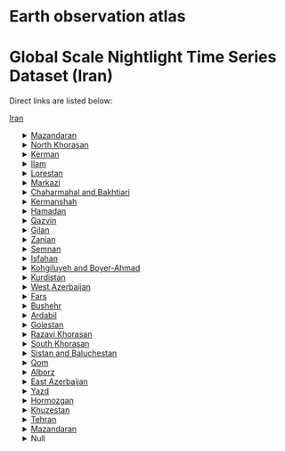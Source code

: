 # Earth observation atlas
 # Global Scale Nightlight Time Series Dataset (Iran)
Direct links are listed below:

<a href="https://eoatlas-nightlight.s3.amazonaws.com/eoatlas-monthly-nightlight-00086.csv">Iran</a>
<ul>
<details>
<summary><a href="https://eoatlas-nightlight.s3.amazonaws.com/eoatlas-monthly-nightlight-01481.csv">Mazandaran</a></summary>
<ul>
<ol>
<li><a href="https://eoatlas-nightlight.s3.amazonaws.com/eoatlas-monthly-nightlight-26877.csv">Amol</a></li><li><a href="https://eoatlas-nightlight.s3.amazonaws.com/eoatlas-monthly-nightlight-26913.csv">Babol</a></li><li><a href="https://eoatlas-nightlight.s3.amazonaws.com/eoatlas-monthly-nightlight-26914.csv">Babolsar</a></li><li><a href="https://eoatlas-nightlight.s3.amazonaws.com/eoatlas-monthly-nightlight-26944.csv">Behshahr</a></li><li><a href="https://eoatlas-nightlight.s3.amazonaws.com/eoatlas-monthly-nightlight-26965.csv">Tonekabon</a></li><li><a href="https://eoatlas-nightlight.s3.amazonaws.com/eoatlas-monthly-nightlight-26978.csv">Juybar</a></li><li><a href="https://eoatlas-nightlight.s3.amazonaws.com/eoatlas-monthly-nightlight-27029.csv">Ramsar</a></li><li><a href="https://eoatlas-nightlight.s3.amazonaws.com/eoatlas-monthly-nightlight-27058.csv">Sari</a></li><li><a href="https://eoatlas-nightlight.s3.amazonaws.com/eoatlas-monthly-nightlight-27082.csv">Savadkuh-e-Shomali</a></li><li><a href="https://eoatlas-nightlight.s3.amazonaws.com/eoatlas-monthly-nightlight-27083.csv">Savdkuh</a></li><li><a href="https://eoatlas-nightlight.s3.amazonaws.com/eoatlas-monthly-nightlight-27089.csv">Simorgh</a></li><li><a href="https://eoatlas-nightlight.s3.amazonaws.com/eoatlas-monthly-nightlight-27114.csv">Abbasabad</a></li><li><a href="https://eoatlas-nightlight.s3.amazonaws.com/eoatlas-monthly-nightlight-27128.csv">Fereydunkenar</a></li><li><a href="https://eoatlas-nightlight.s3.amazonaws.com/eoatlas-monthly-nightlight-27138.csv">Ghaemshahr</a></li><li><a href="https://eoatlas-nightlight.s3.amazonaws.com/eoatlas-monthly-nightlight-27162.csv">Kelardasht</a></li><li><a href="https://eoatlas-nightlight.s3.amazonaws.com/eoatlas-monthly-nightlight-27191.csv">Mahmudabad</a></li><li><a href="https://eoatlas-nightlight.s3.amazonaws.com/eoatlas-monthly-nightlight-27214.csv">Miandorud</a></li><li><a href="https://eoatlas-nightlight.s3.amazonaws.com/eoatlas-monthly-nightlight-27226.csv">Neka</a></li><li><a href="https://eoatlas-nightlight.s3.amazonaws.com/eoatlas-monthly-nightlight-27230.csv">Nur</a></li><li><a href="https://eoatlas-nightlight.s3.amazonaws.com/eoatlas-monthly-nightlight-27231.csv">Noshahr</a></li><li><a href="https://eoatlas-nightlight.s3.amazonaws.com/eoatlas-monthly-nightlight-27261.csv">Chalus</a></li><li><a href="https://eoatlas-nightlight.s3.amazonaws.com/eoatlas-monthly-nightlight-27274.csv">Galugah</a></li><li><a href="https://eoatlas-nightlight.s3.amazonaws.com/eoatlas-monthly-nightlight-27284.csv">Bandar-e-Gaz</a></li></ul>
</ol>
</details>
<details>
<summary><a href="https://eoatlas-nightlight.s3.amazonaws.com/eoatlas-monthly-nightlight-01482.csv">North Khorasan</a></summary>
<ul>
<ol>
<li><a href="https://eoatlas-nightlight.s3.amazonaws.com/eoatlas-monthly-nightlight-26855.csv">Shirwan</a></li><li><a href="https://eoatlas-nightlight.s3.amazonaws.com/eoatlas-monthly-nightlight-26856.csv">Esfarayen County</a></li><li><a href="https://eoatlas-nightlight.s3.amazonaws.com/eoatlas-monthly-nightlight-26922.csv">Bojnurd</a></li><li><a href="https://eoatlas-nightlight.s3.amazonaws.com/eoatlas-monthly-nightlight-26971.csv">Jajrom</a></li><li><a href="https://eoatlas-nightlight.s3.amazonaws.com/eoatlas-monthly-nightlight-27028.csv">Raz and Jargalan</a></li><li><a href="https://eoatlas-nightlight.s3.amazonaws.com/eoatlas-monthly-nightlight-27120.csv">Faruj</a></li><li><a href="https://eoatlas-nightlight.s3.amazonaws.com/eoatlas-monthly-nightlight-27187.csv">Maneh and Samalqan</a></li><li><a href="https://eoatlas-nightlight.s3.amazonaws.com/eoatlas-monthly-nightlight-27271.csv">Garmeh</a></li></ul>
</ol>
</details>
<details>
<summary><a href="https://eoatlas-nightlight.s3.amazonaws.com/eoatlas-monthly-nightlight-01483.csv">Kerman</a></summary>
<ul>
<ol>
<li><a href="https://eoatlas-nightlight.s3.amazonaws.com/eoatlas-monthly-nightlight-26886.csv">Arzuiyeh</a></li><li><a href="https://eoatlas-nightlight.s3.amazonaws.com/eoatlas-monthly-nightlight-26904.csv">Anar</a></li><li><a href="https://eoatlas-nightlight.s3.amazonaws.com/eoatlas-monthly-nightlight-26918.csv">Baft</a></li><li><a href="https://eoatlas-nightlight.s3.amazonaws.com/eoatlas-monthly-nightlight-26926.csv">Bardsir</a></li><li><a href="https://eoatlas-nightlight.s3.amazonaws.com/eoatlas-monthly-nightlight-26933.csv">Bam</a></li><li><a href="https://eoatlas-nightlight.s3.amazonaws.com/eoatlas-monthly-nightlight-26980.csv">Jiroft</a></li><li><a href="https://eoatlas-nightlight.s3.amazonaws.com/eoatlas-monthly-nightlight-27027.csv">Rabor</a></li><li><a href="https://eoatlas-nightlight.s3.amazonaws.com/eoatlas-monthly-nightlight-27033.csv">Ravar</a></li><li><a href="https://eoatlas-nightlight.s3.amazonaws.com/eoatlas-monthly-nightlight-27040.csv">Rafsanjan</a></li><li><a href="https://eoatlas-nightlight.s3.amazonaws.com/eoatlas-monthly-nightlight-27044.csv">Rudbar-e-Jonub</a></li><li><a href="https://eoatlas-nightlight.s3.amazonaws.com/eoatlas-monthly-nightlight-27047.csv">Rigan</a></li><li><a href="https://eoatlas-nightlight.s3.amazonaws.com/eoatlas-monthly-nightlight-27052.csv">Zarand</a></li><li><a href="https://eoatlas-nightlight.s3.amazonaws.com/eoatlas-monthly-nightlight-27086.csv">Sirjan</a></li><li><a href="https://eoatlas-nightlight.s3.amazonaws.com/eoatlas-monthly-nightlight-27099.csv">Shahr-e-Babak</a></li><li><a href="https://eoatlas-nightlight.s3.amazonaws.com/eoatlas-monthly-nightlight-27118.csv">Anbarabad</a></li><li><a href="https://eoatlas-nightlight.s3.amazonaws.com/eoatlas-monthly-nightlight-27121.csv">Faryab</a></li><li><a href="https://eoatlas-nightlight.s3.amazonaws.com/eoatlas-monthly-nightlight-27133.csv">Fahraj</a></li><li><a href="https://eoatlas-nightlight.s3.amazonaws.com/eoatlas-monthly-nightlight-27147.csv">Ghalehganj</a></li><li><a href="https://eoatlas-nightlight.s3.amazonaws.com/eoatlas-monthly-nightlight-27159.csv">Kerman</a></li><li><a href="https://eoatlas-nightlight.s3.amazonaws.com/eoatlas-monthly-nightlight-27169.csv">Kahnuj</a></li><li><a href="https://eoatlas-nightlight.s3.amazonaws.com/eoatlas-monthly-nightlight-27173.csv">Kuhbanan</a></li><li><a href="https://eoatlas-nightlight.s3.amazonaws.com/eoatlas-monthly-nightlight-27205.csv">Manujan</a></li><li><a href="https://eoatlas-nightlight.s3.amazonaws.com/eoatlas-monthly-nightlight-27222.csv">Narmashir</a></li></ul>
</ol>
</details>
<details>
<summary><a href="https://eoatlas-nightlight.s3.amazonaws.com/eoatlas-monthly-nightlight-01484.csv">Ilam</a></summary>
<ul>
<ol>
<li><a href="https://eoatlas-nightlight.s3.amazonaws.com/eoatlas-monthly-nightlight-26857.csv">Eyvan County</a></li><li><a href="https://eoatlas-nightlight.s3.amazonaws.com/eoatlas-monthly-nightlight-26858.csv">Abdanan County</a></li><li><a href="https://eoatlas-nightlight.s3.amazonaws.com/eoatlas-monthly-nightlight-26859.csv">Dehloran County</a></li><li><a href="https://eoatlas-nightlight.s3.amazonaws.com/eoatlas-monthly-nightlight-26860.csv">Darreh Shahr County</a></li><li><a href="https://eoatlas-nightlight.s3.amazonaws.com/eoatlas-monthly-nightlight-26861.csv">Mehran County</a></li><li><a href="https://eoatlas-nightlight.s3.amazonaws.com/eoatlas-monthly-nightlight-26912.csv">Ilam</a></li><li><a href="https://eoatlas-nightlight.s3.amazonaws.com/eoatlas-monthly-nightlight-26923.csv">Badreh</a></li><li><a href="https://eoatlas-nightlight.s3.amazonaws.com/eoatlas-monthly-nightlight-27087.csv">Sirvan</a></li><li><a href="https://eoatlas-nightlight.s3.amazonaws.com/eoatlas-monthly-nightlight-27203.csv">Malekshahi</a></li></ul>
</ol>
</details>
<details>
<summary><a href="https://eoatlas-nightlight.s3.amazonaws.com/eoatlas-monthly-nightlight-01485.csv">Lorestan</a></summary>
<ul>
<ol>
<li><a href="https://eoatlas-nightlight.s3.amazonaws.com/eoatlas-monthly-nightlight-26889.csv">Azna</a></li><li><a href="https://eoatlas-nightlight.s3.amazonaws.com/eoatlas-monthly-nightlight-26901.csv">Aligudarz</a></li><li><a href="https://eoatlas-nightlight.s3.amazonaws.com/eoatlas-monthly-nightlight-26927.csv">Borujerd</a></li><li><a href="https://eoatlas-nightlight.s3.amazonaws.com/eoatlas-monthly-nightlight-26988.csv">Khoramabad</a></li><li><a href="https://eoatlas-nightlight.s3.amazonaws.com/eoatlas-monthly-nightlight-27015.csv">Delfan</a></li><li><a href="https://eoatlas-nightlight.s3.amazonaws.com/eoatlas-monthly-nightlight-27022.csv">Doreh</a></li><li><a href="https://eoatlas-nightlight.s3.amazonaws.com/eoatlas-monthly-nightlight-27023.csv">Dorud</a></li><li><a href="https://eoatlas-nightlight.s3.amazonaws.com/eoatlas-monthly-nightlight-27046.csv">Rumeshkhan</a></li><li><a href="https://eoatlas-nightlight.s3.amazonaws.com/eoatlas-monthly-nightlight-27075.csv">Selseleh</a></li><li><a href="https://eoatlas-nightlight.s3.amazonaws.com/eoatlas-monthly-nightlight-27174.csv">Kuhdasht</a></li><li><a href="https://eoatlas-nightlight.s3.amazonaws.com/eoatlas-monthly-nightlight-27255.csv">Pol-e-Dokhtar</a></li></ul>
</ol>
</details>
<details>
<summary><a href="https://eoatlas-nightlight.s3.amazonaws.com/eoatlas-monthly-nightlight-01486.csv">Markazi</a></summary>
<ul>
<ol>
<li><a href="https://eoatlas-nightlight.s3.amazonaws.com/eoatlas-monthly-nightlight-26874.csv">Ashtian</a></li><li><a href="https://eoatlas-nightlight.s3.amazonaws.com/eoatlas-monthly-nightlight-26881.csv">Arak</a></li><li><a href="https://eoatlas-nightlight.s3.amazonaws.com/eoatlas-monthly-nightlight-26963.csv">Tafresh</a></li><li><a href="https://eoatlas-nightlight.s3.amazonaws.com/eoatlas-monthly-nightlight-26994.csv">Khomein</a></li><li><a href="https://eoatlas-nightlight.s3.amazonaws.com/eoatlas-monthly-nightlight-26998.csv">Khondab</a></li><li><a href="https://eoatlas-nightlight.s3.amazonaws.com/eoatlas-monthly-nightlight-27016.csv">Delijan</a></li><li><a href="https://eoatlas-nightlight.s3.amazonaws.com/eoatlas-monthly-nightlight-27053.csv">Zarandieh</a></li><li><a href="https://eoatlas-nightlight.s3.amazonaws.com/eoatlas-monthly-nightlight-27061.csv">Saveh</a></li><li><a href="https://eoatlas-nightlight.s3.amazonaws.com/eoatlas-monthly-nightlight-27092.csv">Shazand</a></li><li><a href="https://eoatlas-nightlight.s3.amazonaws.com/eoatlas-monthly-nightlight-27124.csv">Farahan</a></li><li><a href="https://eoatlas-nightlight.s3.amazonaws.com/eoatlas-monthly-nightlight-27165.csv">Komijan</a></li><li><a href="https://eoatlas-nightlight.s3.amazonaws.com/eoatlas-monthly-nightlight-27190.csv">Mahallat</a></li></ul>
</ol>
</details>
<details>
<summary><a href="https://eoatlas-nightlight.s3.amazonaws.com/eoatlas-monthly-nightlight-01487.csv">Chaharmahal and Bakhtiari</a></summary>
<ul>
<ol>
<li><a href="https://eoatlas-nightlight.s3.amazonaws.com/eoatlas-monthly-nightlight-26885.csv">Ardal</a></li><li><a href="https://eoatlas-nightlight.s3.amazonaws.com/eoatlas-monthly-nightlight-26928.csv">Borujen</a></li><li><a href="https://eoatlas-nightlight.s3.amazonaws.com/eoatlas-monthly-nightlight-26934.csv">Ben</a></li><li><a href="https://eoatlas-nightlight.s3.amazonaws.com/eoatlas-monthly-nightlight-27059.csv">Saman</a></li><li><a href="https://eoatlas-nightlight.s3.amazonaws.com/eoatlas-monthly-nightlight-27101.csv">Sharekurd</a></li><li><a href="https://eoatlas-nightlight.s3.amazonaws.com/eoatlas-monthly-nightlight-27119.csv">Farsan</a></li><li><a href="https://eoatlas-nightlight.s3.amazonaws.com/eoatlas-monthly-nightlight-27175.csv">Kuhrang</a></li><li><a href="https://eoatlas-nightlight.s3.amazonaws.com/eoatlas-monthly-nightlight-27176.csv">Kiar</a></li><li><a href="https://eoatlas-nightlight.s3.amazonaws.com/eoatlas-monthly-nightlight-27181.csv">Lordegan</a></li></ul>
</ol>
</details>
<details>
<summary><a href="https://eoatlas-nightlight.s3.amazonaws.com/eoatlas-monthly-nightlight-01488.csv">Kermanshah</a></summary>
<ul>
<ol>
<li><a href="https://eoatlas-nightlight.s3.amazonaws.com/eoatlas-monthly-nightlight-26893.csv">Eslamabad-e Gharb</a></li><li><a href="https://eoatlas-nightlight.s3.amazonaws.com/eoatlas-monthly-nightlight-26970.csv">Salas-e Babajani</a></li><li><a href="https://eoatlas-nightlight.s3.amazonaws.com/eoatlas-monthly-nightlight-26977.csv">Javanrud</a></li><li><a href="https://eoatlas-nightlight.s3.amazonaws.com/eoatlas-monthly-nightlight-27006.csv">Dalahu</a></li><li><a href="https://eoatlas-nightlight.s3.amazonaws.com/eoatlas-monthly-nightlight-27041.csv">Ravansar</a></li><li><a href="https://eoatlas-nightlight.s3.amazonaws.com/eoatlas-monthly-nightlight-27074.csv">Sarpol-e-Zahab</a></li><li><a href="https://eoatlas-nightlight.s3.amazonaws.com/eoatlas-monthly-nightlight-27080.csv">Sonqor</a></li><li><a href="https://eoatlas-nightlight.s3.amazonaws.com/eoatlas-monthly-nightlight-27108.csv">Sahneh</a></li><li><a href="https://eoatlas-nightlight.s3.amazonaws.com/eoatlas-monthly-nightlight-27145.csv">Qasr-e-Shirin</a></li><li><a href="https://eoatlas-nightlight.s3.amazonaws.com/eoatlas-monthly-nightlight-27160.csv">Kermanshah</a></li><li><a href="https://eoatlas-nightlight.s3.amazonaws.com/eoatlas-monthly-nightlight-27168.csv">kangavar</a></li><li><a href="https://eoatlas-nightlight.s3.amazonaws.com/eoatlas-monthly-nightlight-27238.csv">Harsin</a></li><li><a href="https://eoatlas-nightlight.s3.amazonaws.com/eoatlas-monthly-nightlight-27253.csv">Paveh</a></li><li><a href="https://eoatlas-nightlight.s3.amazonaws.com/eoatlas-monthly-nightlight-27265.csv">Chardavol</a></li><li><a href="https://eoatlas-nightlight.s3.amazonaws.com/eoatlas-monthly-nightlight-27280.csv">Gilan-e-Gharb</a></li></ul>
</ol>
</details>
<details>
<summary><a href="https://eoatlas-nightlight.s3.amazonaws.com/eoatlas-monthly-nightlight-01489.csv">Hamadan</a></summary>
<ul>
<ol>
<li><a href="https://eoatlas-nightlight.s3.amazonaws.com/eoatlas-monthly-nightlight-26891.csv">Asadabad</a></li><li><a href="https://eoatlas-nightlight.s3.amazonaws.com/eoatlas-monthly-nightlight-26941.csv">Bahar</a></li><li><a href="https://eoatlas-nightlight.s3.amazonaws.com/eoatlas-monthly-nightlight-26968.csv">Tuyserkan</a></li><li><a href="https://eoatlas-nightlight.s3.amazonaws.com/eoatlas-monthly-nightlight-27035.csv">Razan</a></li><li><a href="https://eoatlas-nightlight.s3.amazonaws.com/eoatlas-monthly-nightlight-27122.csv">Famenin</a></li><li><a href="https://eoatlas-nightlight.s3.amazonaws.com/eoatlas-monthly-nightlight-27156.csv">Kabutarahang</a></li><li><a href="https://eoatlas-nightlight.s3.amazonaws.com/eoatlas-monthly-nightlight-27201.csv">Malayer</a></li><li><a href="https://eoatlas-nightlight.s3.amazonaws.com/eoatlas-monthly-nightlight-27228.csv">Nahavand</a></li><li><a href="https://eoatlas-nightlight.s3.amazonaws.com/eoatlas-monthly-nightlight-27242.csv">Hamedan</a></li></ul>
</ol>
</details>
<details>
<summary><a href="https://eoatlas-nightlight.s3.amazonaws.com/eoatlas-monthly-nightlight-01490.csv">Qazvin</a></summary>
<ul>
<ol>
<li><a href="https://eoatlas-nightlight.s3.amazonaws.com/eoatlas-monthly-nightlight-26867.csv">Abyek</a></li><li><a href="https://eoatlas-nightlight.s3.amazonaws.com/eoatlas-monthly-nightlight-26878.csv">Avaj</a></li><li><a href="https://eoatlas-nightlight.s3.amazonaws.com/eoatlas-monthly-nightlight-26900.csv">Alborz</a></li><li><a href="https://eoatlas-nightlight.s3.amazonaws.com/eoatlas-monthly-nightlight-26946.csv">Buin Zahra</a></li><li><a href="https://eoatlas-nightlight.s3.amazonaws.com/eoatlas-monthly-nightlight-26956.csv">Takestan</a></li><li><a href="https://eoatlas-nightlight.s3.amazonaws.com/eoatlas-monthly-nightlight-27143.csv">Qazvin</a></li></ul>
</ol>
</details>
<details>
<summary><a href="https://eoatlas-nightlight.s3.amazonaws.com/eoatlas-monthly-nightlight-01491.csv">Gilan</a></summary>
<ul>
<ol>
<li><a href="https://eoatlas-nightlight.s3.amazonaws.com/eoatlas-monthly-nightlight-26872.csv">Astara</a></li><li><a href="https://eoatlas-nightlight.s3.amazonaws.com/eoatlas-monthly-nightlight-26873.csv">Astan-e-Ashrafieh</a></li><li><a href="https://eoatlas-nightlight.s3.amazonaws.com/eoatlas-monthly-nightlight-26902.csv">Amlash</a></li><li><a href="https://eoatlas-nightlight.s3.amazonaws.com/eoatlas-monthly-nightlight-26937.csv">Bandar-e-Anzali</a></li><li><a href="https://eoatlas-nightlight.s3.amazonaws.com/eoatlas-monthly-nightlight-27037.csv">Rasht</a></li><li><a href="https://eoatlas-nightlight.s3.amazonaws.com/eoatlas-monthly-nightlight-27039.csv">Rezvanshahr</a></li><li><a href="https://eoatlas-nightlight.s3.amazonaws.com/eoatlas-monthly-nightlight-27043.csv">Rudbar</a></li><li><a href="https://eoatlas-nightlight.s3.amazonaws.com/eoatlas-monthly-nightlight-27045.csv">Rudsar</a></li><li><a href="https://eoatlas-nightlight.s3.amazonaws.com/eoatlas-monthly-nightlight-27084.csv">Siahkal</a></li><li><a href="https://eoatlas-nightlight.s3.amazonaws.com/eoatlas-monthly-nightlight-27097.csv">Shaft</a></li><li><a href="https://eoatlas-nightlight.s3.amazonaws.com/eoatlas-monthly-nightlight-27109.csv">Sowme'eh Sara</a></li><li><a href="https://eoatlas-nightlight.s3.amazonaws.com/eoatlas-monthly-nightlight-27113.csv">Talesh</a></li><li><a href="https://eoatlas-nightlight.s3.amazonaws.com/eoatlas-monthly-nightlight-27134.csv">Fuman</a></li><li><a href="https://eoatlas-nightlight.s3.amazonaws.com/eoatlas-monthly-nightlight-27180.csv">Lahijan</a></li><li><a href="https://eoatlas-nightlight.s3.amazonaws.com/eoatlas-monthly-nightlight-27184.csv">Langerud</a></li><li><a href="https://eoatlas-nightlight.s3.amazonaws.com/eoatlas-monthly-nightlight-27185.csv">Masal</a></li></ul>
</ol>
</details>
<details>
<summary><a href="https://eoatlas-nightlight.s3.amazonaws.com/eoatlas-monthly-nightlight-01492.csv">Zanjan</a></summary>
<ul>
<ol>
<li><a href="https://eoatlas-nightlight.s3.amazonaws.com/eoatlas-monthly-nightlight-26880.csv">Abhar</a></li><li><a href="https://eoatlas-nightlight.s3.amazonaws.com/eoatlas-monthly-nightlight-26909.csv">Ijrud</a></li><li><a href="https://eoatlas-nightlight.s3.amazonaws.com/eoatlas-monthly-nightlight-26986.csv">Khodabandeh</a></li><li><a href="https://eoatlas-nightlight.s3.amazonaws.com/eoatlas-monthly-nightlight-26990.csv">Khoramdareh</a></li><li><a href="https://eoatlas-nightlight.s3.amazonaws.com/eoatlas-monthly-nightlight-27055.csv">Zanjan</a></li><li><a href="https://eoatlas-nightlight.s3.amazonaws.com/eoatlas-monthly-nightlight-27076.csv">Soltanieh</a></li><li><a href="https://eoatlas-nightlight.s3.amazonaws.com/eoatlas-monthly-nightlight-27110.csv">Tarom</a></li><li><a href="https://eoatlas-nightlight.s3.amazonaws.com/eoatlas-monthly-nightlight-27188.csv">Mahneshan</a></li></ul>
</ol>
</details>
<details>
<summary><a href="https://eoatlas-nightlight.s3.amazonaws.com/eoatlas-monthly-nightlight-01493.csv">Semnan</a></summary>
<ul>
<ol>
<li><a href="https://eoatlas-nightlight.s3.amazonaws.com/eoatlas-monthly-nightlight-26869.csv">Aradan</a></li><li><a href="https://eoatlas-nightlight.s3.amazonaws.com/eoatlas-monthly-nightlight-27007.csv">Damghan</a></li><li><a href="https://eoatlas-nightlight.s3.amazonaws.com/eoatlas-monthly-nightlight-27069.csv">Sorkheh</a></li><li><a href="https://eoatlas-nightlight.s3.amazonaws.com/eoatlas-monthly-nightlight-27078.csv">Semnan</a></li><li><a href="https://eoatlas-nightlight.s3.amazonaws.com/eoatlas-monthly-nightlight-27093.csv">Shahrud</a></li><li><a href="https://eoatlas-nightlight.s3.amazonaws.com/eoatlas-monthly-nightlight-27103.csv">Shahmirzad</a></li><li><a href="https://eoatlas-nightlight.s3.amazonaws.com/eoatlas-monthly-nightlight-27208.csv">Mehdishahr</a></li><li><a href="https://eoatlas-nightlight.s3.amazonaws.com/eoatlas-monthly-nightlight-27212.csv">Miami</a></li><li><a href="https://eoatlas-nightlight.s3.amazonaws.com/eoatlas-monthly-nightlight-27270.csv">Garmsar</a></li></ul>
</ol>
</details>
<details>
<summary><a href="https://eoatlas-nightlight.s3.amazonaws.com/eoatlas-monthly-nightlight-01494.csv">Isfahan</a></summary>
<ul>
<ol>
<li><a href="https://eoatlas-nightlight.s3.amazonaws.com/eoatlas-monthly-nightlight-26870.csv">Aran and Bidgol</a></li><li><a href="https://eoatlas-nightlight.s3.amazonaws.com/eoatlas-monthly-nightlight-26883.csv">Ardestan</a></li><li><a href="https://eoatlas-nightlight.s3.amazonaws.com/eoatlas-monthly-nightlight-26898.csv">Isfahan County</a></li><li><a href="https://eoatlas-nightlight.s3.amazonaws.com/eoatlas-monthly-nightlight-26924.csv">Barkhar</a></li><li><a href="https://eoatlas-nightlight.s3.amazonaws.com/eoatlas-monthly-nightlight-26947.csv">Buin and Miandasht</a></li><li><a href="https://eoatlas-nightlight.s3.amazonaws.com/eoatlas-monthly-nightlight-26969.csv">Tiran and Karvan</a></li><li><a href="https://eoatlas-nightlight.s3.amazonaws.com/eoatlas-monthly-nightlight-26995.csv">Khomeini Shahr</a></li><li><a href="https://eoatlas-nightlight.s3.amazonaws.com/eoatlas-monthly-nightlight-27000.csv">Khansar</a></li><li><a href="https://eoatlas-nightlight.s3.amazonaws.com/eoatlas-monthly-nightlight-27001.csv">Khur and Biabanak</a></li><li><a href="https://eoatlas-nightlight.s3.amazonaws.com/eoatlas-monthly-nightlight-27020.csv">Dehaqan</a></li><li><a href="https://eoatlas-nightlight.s3.amazonaws.com/eoatlas-monthly-nightlight-27079.csv">Semirom</a></li><li><a href="https://eoatlas-nightlight.s3.amazonaws.com/eoatlas-monthly-nightlight-27094.csv">Shahin Shahr and Meymeh</a></li><li><a href="https://eoatlas-nightlight.s3.amazonaws.com/eoatlas-monthly-nightlight-27100.csv">Sahreza</a></li><li><a href="https://eoatlas-nightlight.s3.amazonaws.com/eoatlas-monthly-nightlight-27126.csv">Fereydan</a></li><li><a href="https://eoatlas-nightlight.s3.amazonaws.com/eoatlas-monthly-nightlight-27127.csv">Fereydunshahr</a></li><li><a href="https://eoatlas-nightlight.s3.amazonaws.com/eoatlas-monthly-nightlight-27131.csv">Falaverjan</a></li><li><a href="https://eoatlas-nightlight.s3.amazonaws.com/eoatlas-monthly-nightlight-27153.csv">Kashan</a></li><li><a href="https://eoatlas-nightlight.s3.amazonaws.com/eoatlas-monthly-nightlight-27182.csv">Lenjan</a></li><li><a href="https://eoatlas-nightlight.s3.amazonaws.com/eoatlas-monthly-nightlight-27189.csv">Mobarakeh</a></li><li><a href="https://eoatlas-nightlight.s3.amazonaws.com/eoatlas-monthly-nightlight-27220.csv">Nain</a></li><li><a href="https://eoatlas-nightlight.s3.amazonaws.com/eoatlas-monthly-nightlight-27221.csv">Najafabad</a></li><li><a href="https://eoatlas-nightlight.s3.amazonaws.com/eoatlas-monthly-nightlight-27223.csv">Natanz</a></li><li><a href="https://eoatlas-nightlight.s3.amazonaws.com/eoatlas-monthly-nightlight-27259.csv">Chadegan</a></li><li><a href="https://eoatlas-nightlight.s3.amazonaws.com/eoatlas-monthly-nightlight-27275.csv">Golpayegan</a></li><li><a href="https://eoatlas-nightlight.s3.amazonaws.com/eoatlas-monthly-nightlight-27285.csv">Isfahan</a></li></ul>
</ol>
</details>
<details>
<summary><a href="https://eoatlas-nightlight.s3.amazonaws.com/eoatlas-monthly-nightlight-01495.csv">Kohgiluyeh and Boyer-Ahmad</a></summary>
<ul>
<ol>
<li><a href="https://eoatlas-nightlight.s3.amazonaws.com/eoatlas-monthly-nightlight-26916.csv">Basht</a></li><li><a href="https://eoatlas-nightlight.s3.amazonaws.com/eoatlas-monthly-nightlight-26945.csv">Bahmai</a></li><li><a href="https://eoatlas-nightlight.s3.amazonaws.com/eoatlas-monthly-nightlight-26951.csv">Buyerahmad</a></li><li><a href="https://eoatlas-nightlight.s3.amazonaws.com/eoatlas-monthly-nightlight-27019.csv">Dena</a></li><li><a href="https://eoatlas-nightlight.s3.amazonaws.com/eoatlas-monthly-nightlight-27170.csv">Kohkiluyeh</a></li><li><a href="https://eoatlas-nightlight.s3.amazonaws.com/eoatlas-monthly-nightlight-27183.csv">Landeh</a></li><li><a href="https://eoatlas-nightlight.s3.amazonaws.com/eoatlas-monthly-nightlight-27264.csv">Charam</a></li><li><a href="https://eoatlas-nightlight.s3.amazonaws.com/eoatlas-monthly-nightlight-27281.csv">Gachsaran</a></li></ul>
</ol>
</details>
<details>
<summary><a href="https://eoatlas-nightlight.s3.amazonaws.com/eoatlas-monthly-nightlight-01496.csv">Kurdistan</a></summary>
<ul>
<ol>
<li><a href="https://eoatlas-nightlight.s3.amazonaws.com/eoatlas-monthly-nightlight-26863.csv">Saqqez</a></li><li><a href="https://eoatlas-nightlight.s3.amazonaws.com/eoatlas-monthly-nightlight-26864.csv">Baneh</a></li><li><a href="https://eoatlas-nightlight.s3.amazonaws.com/eoatlas-monthly-nightlight-26952.csv">Bijar</a></li><li><a href="https://eoatlas-nightlight.s3.amazonaws.com/eoatlas-monthly-nightlight-27021.csv">Dehgolan</a></li><li><a href="https://eoatlas-nightlight.s3.amazonaws.com/eoatlas-monthly-nightlight-27025.csv">Divandareh</a></li><li><a href="https://eoatlas-nightlight.s3.amazonaws.com/eoatlas-monthly-nightlight-27072.csv">Sarvabad</a></li><li><a href="https://eoatlas-nightlight.s3.amazonaws.com/eoatlas-monthly-nightlight-27081.csv">Sanandaj</a></li><li><a href="https://eoatlas-nightlight.s3.amazonaws.com/eoatlas-monthly-nightlight-27141.csv">Ghorveh</a></li><li><a href="https://eoatlas-nightlight.s3.amazonaws.com/eoatlas-monthly-nightlight-27155.csv">Kamyaran</a></li><li><a href="https://eoatlas-nightlight.s3.amazonaws.com/eoatlas-monthly-nightlight-27196.csv">Marivan</a></li></ul>
</ol>
</details>
<details>
<summary><a href="https://eoatlas-nightlight.s3.amazonaws.com/eoatlas-monthly-nightlight-01497.csv">West Azerbaijan</a></summary>
<ul>
<ol>
</ul>
</ol>
</details>
<details>
<summary><a href="https://eoatlas-nightlight.s3.amazonaws.com/eoatlas-monthly-nightlight-01498.csv">Fars</a></summary>
<ul>
<ol>
<li><a href="https://eoatlas-nightlight.s3.amazonaws.com/eoatlas-monthly-nightlight-26866.csv">Abadeh</a></li><li><a href="https://eoatlas-nightlight.s3.amazonaws.com/eoatlas-monthly-nightlight-26887.csv">Arsanjan</a></li><li><a href="https://eoatlas-nightlight.s3.amazonaws.com/eoatlas-monthly-nightlight-26890.csv">Estahban</a></li><li><a href="https://eoatlas-nightlight.s3.amazonaws.com/eoatlas-monthly-nightlight-26899.csv">Eqlid</a></li><li><a href="https://eoatlas-nightlight.s3.amazonaws.com/eoatlas-monthly-nightlight-26948.csv">Bavanat</a></li><li><a href="https://eoatlas-nightlight.s3.amazonaws.com/eoatlas-monthly-nightlight-26976.csv">Jahrom</a></li><li><a href="https://eoatlas-nightlight.s3.amazonaws.com/eoatlas-monthly-nightlight-26987.csv">Kharameh</a></li><li><a href="https://eoatlas-nightlight.s3.amazonaws.com/eoatlas-monthly-nightlight-26989.csv">Khorambid</a></li><li><a href="https://eoatlas-nightlight.s3.amazonaws.com/eoatlas-monthly-nightlight-26997.csv">Khonj</a></li><li><a href="https://eoatlas-nightlight.s3.amazonaws.com/eoatlas-monthly-nightlight-27005.csv">Darab</a></li><li><a href="https://eoatlas-nightlight.s3.amazonaws.com/eoatlas-monthly-nightlight-27036.csv">Rostam</a></li><li><a href="https://eoatlas-nightlight.s3.amazonaws.com/eoatlas-monthly-nightlight-27054.csv">Zarindasht</a></li><li><a href="https://eoatlas-nightlight.s3.amazonaws.com/eoatlas-monthly-nightlight-27073.csv">Sarvestan</a></li><li><a href="https://eoatlas-nightlight.s3.amazonaws.com/eoatlas-monthly-nightlight-27090.csv">Sepidan</a></li><li><a href="https://eoatlas-nightlight.s3.amazonaws.com/eoatlas-monthly-nightlight-27107.csv">Shiraz</a></li><li><a href="https://eoatlas-nightlight.s3.amazonaws.com/eoatlas-monthly-nightlight-27123.csv">Farashband</a></li><li><a href="https://eoatlas-nightlight.s3.amazonaws.com/eoatlas-monthly-nightlight-27130.csv">Fasa</a></li><li><a href="https://eoatlas-nightlight.s3.amazonaws.com/eoatlas-monthly-nightlight-27135.csv">Firuzabad</a></li><li><a href="https://eoatlas-nightlight.s3.amazonaws.com/eoatlas-monthly-nightlight-27150.csv">Qir and Karzin</a></li><li><a href="https://eoatlas-nightlight.s3.amazonaws.com/eoatlas-monthly-nightlight-27152.csv">Kazerun</a></li><li><a href="https://eoatlas-nightlight.s3.amazonaws.com/eoatlas-monthly-nightlight-27171.csv">Kavar</a></li><li><a href="https://eoatlas-nightlight.s3.amazonaws.com/eoatlas-monthly-nightlight-27177.csv">Larestan</a></li><li><a href="https://eoatlas-nightlight.s3.amazonaws.com/eoatlas-monthly-nightlight-27179.csv">Lamerd</a></li><li><a href="https://eoatlas-nightlight.s3.amazonaws.com/eoatlas-monthly-nightlight-27195.csv">Marvdasht</a></li><li><a href="https://eoatlas-nightlight.s3.amazonaws.com/eoatlas-monthly-nightlight-27204.csv">Mamasani</a></li><li><a href="https://eoatlas-nightlight.s3.amazonaws.com/eoatlas-monthly-nightlight-27209.csv">Mehr</a></li><li><a href="https://eoatlas-nightlight.s3.amazonaws.com/eoatlas-monthly-nightlight-27232.csv">Neyriz</a></li><li><a href="https://eoatlas-nightlight.s3.amazonaws.com/eoatlas-monthly-nightlight-27251.csv">Pasargad</a></li><li><a href="https://eoatlas-nightlight.s3.amazonaws.com/eoatlas-monthly-nightlight-27269.csv">Gerash</a></li></ul>
</ol>
</details>
<details>
<summary><a href="https://eoatlas-nightlight.s3.amazonaws.com/eoatlas-monthly-nightlight-01499.csv">Bushehr</a></summary>
<ul>
<ol>
<li><a href="https://eoatlas-nightlight.s3.amazonaws.com/eoatlas-monthly-nightlight-26949.csv">Bushehr</a></li><li><a href="https://eoatlas-nightlight.s3.amazonaws.com/eoatlas-monthly-nightlight-26966.csv">Tangestan</a></li><li><a href="https://eoatlas-nightlight.s3.amazonaws.com/eoatlas-monthly-nightlight-26975.csv">Jam</a></li><li><a href="https://eoatlas-nightlight.s3.amazonaws.com/eoatlas-monthly-nightlight-27013.csv">Dashtestan</a></li><li><a href="https://eoatlas-nightlight.s3.amazonaws.com/eoatlas-monthly-nightlight-27014.csv">Dashti</a></li><li><a href="https://eoatlas-nightlight.s3.amazonaws.com/eoatlas-monthly-nightlight-27024.csv">Deylam</a></li><li><a href="https://eoatlas-nightlight.s3.amazonaws.com/eoatlas-monthly-nightlight-27026.csv">Deyr</a></li><li><a href="https://eoatlas-nightlight.s3.amazonaws.com/eoatlas-monthly-nightlight-27116.csv">Asaluyeh</a></li><li><a href="https://eoatlas-nightlight.s3.amazonaws.com/eoatlas-monthly-nightlight-27167.csv">Kangan</a></li><li><a href="https://eoatlas-nightlight.s3.amazonaws.com/eoatlas-monthly-nightlight-27278.csv">Genaveh</a></li></ul>
</ol>
</details>
<details>
<summary><a href="https://eoatlas-nightlight.s3.amazonaws.com/eoatlas-monthly-nightlight-01500.csv">Ardabil</a></summary>
<ul>
<ol>
<li><a href="https://eoatlas-nightlight.s3.amazonaws.com/eoatlas-monthly-nightlight-26882.csv">Ardebil</a></li><li><a href="https://eoatlas-nightlight.s3.amazonaws.com/eoatlas-monthly-nightlight-26954.csv">Bilehsavar</a></li><li><a href="https://eoatlas-nightlight.s3.amazonaws.com/eoatlas-monthly-nightlight-26992.csv">Kahlkhal</a></li><li><a href="https://eoatlas-nightlight.s3.amazonaws.com/eoatlas-monthly-nightlight-27071.csv">Sareyn</a></li><li><a href="https://eoatlas-nightlight.s3.amazonaws.com/eoatlas-monthly-nightlight-27172.csv">Kosar</a></li><li><a href="https://eoatlas-nightlight.s3.amazonaws.com/eoatlas-monthly-nightlight-27199.csv">Meshkinshahr</a></li><li><a href="https://eoatlas-nightlight.s3.amazonaws.com/eoatlas-monthly-nightlight-27227.csv">Namin</a></li><li><a href="https://eoatlas-nightlight.s3.amazonaws.com/eoatlas-monthly-nightlight-27233.csv">Nir</a></li><li><a href="https://eoatlas-nightlight.s3.amazonaws.com/eoatlas-monthly-nightlight-27249.csv">Parsabad</a></li><li><a href="https://eoatlas-nightlight.s3.amazonaws.com/eoatlas-monthly-nightlight-27272.csv">Garmi</a></li></ul>
</ol>
</details>
<details>
<summary><a href="https://eoatlas-nightlight.s3.amazonaws.com/eoatlas-monthly-nightlight-01501.csv">Golestan</a></summary>
<ul>
<ol>
</ul>
</ol>
</details>
<details>
<summary><a href="https://eoatlas-nightlight.s3.amazonaws.com/eoatlas-monthly-nightlight-01502.csv">Razavi Khorasan</a></summary>
<ul>
<ol>
<li><a href="https://eoatlas-nightlight.s3.amazonaws.com/eoatlas-monthly-nightlight-26915.csv">Bakharz</a></li><li><a href="https://eoatlas-nightlight.s3.amazonaws.com/eoatlas-monthly-nightlight-26921.csv">Bajestan</a></li><li><a href="https://eoatlas-nightlight.s3.amazonaws.com/eoatlas-monthly-nightlight-26925.csv">Bardaskan</a></li><li><a href="https://eoatlas-nightlight.s3.amazonaws.com/eoatlas-monthly-nightlight-26955.csv">Binalud</a></li><li><a href="https://eoatlas-nightlight.s3.amazonaws.com/eoatlas-monthly-nightlight-26957.csv">Taybad</a></li><li><a href="https://eoatlas-nightlight.s3.amazonaws.com/eoatlas-monthly-nightlight-26959.csv">Torbat-e-jam</a></li><li><a href="https://eoatlas-nightlight.s3.amazonaws.com/eoatlas-monthly-nightlight-26960.csv">Torbat-e-Heydarieh</a></li><li><a href="https://eoatlas-nightlight.s3.amazonaws.com/eoatlas-monthly-nightlight-26973.csv">Joghatai</a></li><li><a href="https://eoatlas-nightlight.s3.amazonaws.com/eoatlas-monthly-nightlight-26979.csv">Jowayin</a></li><li><a href="https://eoatlas-nightlight.s3.amazonaws.com/eoatlas-monthly-nightlight-26993.csv">Khalilabad</a></li><li><a href="https://eoatlas-nightlight.s3.amazonaws.com/eoatlas-monthly-nightlight-26999.csv">Khaf</a></li><li><a href="https://eoatlas-nightlight.s3.amazonaws.com/eoatlas-monthly-nightlight-27003.csv">Khoshab</a></li><li><a href="https://eoatlas-nightlight.s3.amazonaws.com/eoatlas-monthly-nightlight-27008.csv">Davarzan</a></li><li><a href="https://eoatlas-nightlight.s3.amazonaws.com/eoatlas-monthly-nightlight-27010.csv">Dargaz</a></li><li><a href="https://eoatlas-nightlight.s3.amazonaws.com/eoatlas-monthly-nightlight-27038.csv">Roshtkhar</a></li><li><a href="https://eoatlas-nightlight.s3.amazonaws.com/eoatlas-monthly-nightlight-27051.csv">Zaveh</a></li><li><a href="https://eoatlas-nightlight.s3.amazonaws.com/eoatlas-monthly-nightlight-27062.csv">Sabzevar</a></li><li><a href="https://eoatlas-nightlight.s3.amazonaws.com/eoatlas-monthly-nightlight-27068.csv">Sarakhs</a></li><li><a href="https://eoatlas-nightlight.s3.amazonaws.com/eoatlas-monthly-nightlight-27129.csv">Fariman</a></li><li><a href="https://eoatlas-nightlight.s3.amazonaws.com/eoatlas-monthly-nightlight-27137.csv">Firuzeh</a></li><li><a href="https://eoatlas-nightlight.s3.amazonaws.com/eoatlas-monthly-nightlight-27149.csv">Quchan</a></li><li><a href="https://eoatlas-nightlight.s3.amazonaws.com/eoatlas-monthly-nightlight-27154.csv">Kashmar</a></li><li><a href="https://eoatlas-nightlight.s3.amazonaws.com/eoatlas-monthly-nightlight-27161.csv">Kalat</a></li><li><a href="https://eoatlas-nightlight.s3.amazonaws.com/eoatlas-monthly-nightlight-27198.csv">Mashhad</a></li><li><a href="https://eoatlas-nightlight.s3.amazonaws.com/eoatlas-monthly-nightlight-27206.csv">Mahvelat</a></li><li><a href="https://eoatlas-nightlight.s3.amazonaws.com/eoatlas-monthly-nightlight-27234.csv">Neyshabur</a></li><li><a href="https://eoatlas-nightlight.s3.amazonaws.com/eoatlas-monthly-nightlight-27266.csv">Chenaran</a></li><li><a href="https://eoatlas-nightlight.s3.amazonaws.com/eoatlas-monthly-nightlight-27277.csv">Gonabad</a></li></ul>
</ol>
</details>
<details>
<summary><a href="https://eoatlas-nightlight.s3.amazonaws.com/eoatlas-monthly-nightlight-01503.csv">South Khorasan</a></summary>
<ul>
<ol>
<li><a href="https://eoatlas-nightlight.s3.amazonaws.com/eoatlas-monthly-nightlight-26932.csv">Boshruyeh</a></li><li><a href="https://eoatlas-nightlight.s3.amazonaws.com/eoatlas-monthly-nightlight-26953.csv">Birjand</a></li><li><a href="https://eoatlas-nightlight.s3.amazonaws.com/eoatlas-monthly-nightlight-27002.csv">Khusf</a></li><li><a href="https://eoatlas-nightlight.s3.amazonaws.com/eoatlas-monthly-nightlight-27009.csv">Darmian</a></li><li><a href="https://eoatlas-nightlight.s3.amazonaws.com/eoatlas-monthly-nightlight-27057.csv">Zirkuh</a></li><li><a href="https://eoatlas-nightlight.s3.amazonaws.com/eoatlas-monthly-nightlight-27065.csv">Sarayan</a></li><li><a href="https://eoatlas-nightlight.s3.amazonaws.com/eoatlas-monthly-nightlight-27067.csv">Sarbisheh</a></li><li><a href="https://eoatlas-nightlight.s3.amazonaws.com/eoatlas-monthly-nightlight-27112.csv">Tabas</a></li><li><a href="https://eoatlas-nightlight.s3.amazonaws.com/eoatlas-monthly-nightlight-27125.csv">Ferdows</a></li><li><a href="https://eoatlas-nightlight.s3.amazonaws.com/eoatlas-monthly-nightlight-27139.csv">Ghaenat</a></li><li><a href="https://eoatlas-nightlight.s3.amazonaws.com/eoatlas-monthly-nightlight-27229.csv">Nehbandan</a></li></ul>
</ol>
</details>
<details>
<summary><a href="https://eoatlas-nightlight.s3.amazonaws.com/eoatlas-monthly-nightlight-01504.csv">Sistan and Baluchestan</a></summary>
<ul>
<ol>
</ul>
</ol>
</details>
<details>
<summary><a href="https://eoatlas-nightlight.s3.amazonaws.com/eoatlas-monthly-nightlight-01505.csv">Qom</a></summary>
<ul>
<ol>
<li><a href="https://eoatlas-nightlight.s3.amazonaws.com/eoatlas-monthly-nightlight-27148.csv">Qom</a></li></ul>
</ol>
</details>
<details>
<summary><a href="https://eoatlas-nightlight.s3.amazonaws.com/eoatlas-monthly-nightlight-01506.csv">Alborz</a></summary>
<ul>
<ol>
<li><a href="https://eoatlas-nightlight.s3.amazonaws.com/eoatlas-monthly-nightlight-26895.csv">Eshtehard</a></li><li><a href="https://eoatlas-nightlight.s3.amazonaws.com/eoatlas-monthly-nightlight-27060.csv">Savojbolagh</a></li><li><a href="https://eoatlas-nightlight.s3.amazonaws.com/eoatlas-monthly-nightlight-27111.csv">Taleghan</a></li><li><a href="https://eoatlas-nightlight.s3.amazonaws.com/eoatlas-monthly-nightlight-27157.csv">Karaj</a></li><li><a href="https://eoatlas-nightlight.s3.amazonaws.com/eoatlas-monthly-nightlight-27224.csv">Nazarabad</a></li><li><a href="https://eoatlas-nightlight.s3.amazonaws.com/eoatlas-monthly-nightlight-27283.csv">Shahariar</a></li></ul>
</ol>
</details>
<details>
<summary><a href="https://eoatlas-nightlight.s3.amazonaws.com/eoatlas-monthly-nightlight-01507.csv">East Azerbaijan</a></summary>
<ul>
<ol>
<li><a href="https://eoatlas-nightlight.s3.amazonaws.com/eoatlas-monthly-nightlight-26868.csv">Azarshahr</a></li><li><a href="https://eoatlas-nightlight.s3.amazonaws.com/eoatlas-monthly-nightlight-26892.csv">Osku</a></li><li><a href="https://eoatlas-nightlight.s3.amazonaws.com/eoatlas-monthly-nightlight-26907.csv">Ahar</a></li><li><a href="https://eoatlas-nightlight.s3.amazonaws.com/eoatlas-monthly-nightlight-26929.csv">Bostanabad</a></li><li><a href="https://eoatlas-nightlight.s3.amazonaws.com/eoatlas-monthly-nightlight-26935.csv">Bonab</a></li><li><a href="https://eoatlas-nightlight.s3.amazonaws.com/eoatlas-monthly-nightlight-26958.csv">Tabriz</a></li><li><a href="https://eoatlas-nightlight.s3.amazonaws.com/eoatlas-monthly-nightlight-26974.csv">Jolfa</a></li><li><a href="https://eoatlas-nightlight.s3.amazonaws.com/eoatlas-monthly-nightlight-26985.csv">Khoda Afarin</a></li><li><a href="https://eoatlas-nightlight.s3.amazonaws.com/eoatlas-monthly-nightlight-27063.csv">Sarab</a></li><li><a href="https://eoatlas-nightlight.s3.amazonaws.com/eoatlas-monthly-nightlight-27096.csv">Shabestar</a></li><li><a href="https://eoatlas-nightlight.s3.amazonaws.com/eoatlas-monthly-nightlight-27115.csv">Ajabshir</a></li><li><a href="https://eoatlas-nightlight.s3.amazonaws.com/eoatlas-monthly-nightlight-27164.csv">Kaleybar</a></li><li><a href="https://eoatlas-nightlight.s3.amazonaws.com/eoatlas-monthly-nightlight-27192.csv">Maragheh</a></li><li><a href="https://eoatlas-nightlight.s3.amazonaws.com/eoatlas-monthly-nightlight-27194.csv">Marand</a></li><li><a href="https://eoatlas-nightlight.s3.amazonaws.com/eoatlas-monthly-nightlight-27202.csv">Malekan</a></li><li><a href="https://eoatlas-nightlight.s3.amazonaws.com/eoatlas-monthly-nightlight-27213.csv">Miandoab</a></li><li><a href="https://eoatlas-nightlight.s3.amazonaws.com/eoatlas-monthly-nightlight-27215.csv">Mianeh</a></li><li><a href="https://eoatlas-nightlight.s3.amazonaws.com/eoatlas-monthly-nightlight-27239.csv">Heris</a></li><li><a href="https://eoatlas-nightlight.s3.amazonaws.com/eoatlas-monthly-nightlight-27240.csv">Hashtrud</a></li><li><a href="https://eoatlas-nightlight.s3.amazonaws.com/eoatlas-monthly-nightlight-27247.csv">Varzaqan</a></li><li><a href="https://eoatlas-nightlight.s3.amazonaws.com/eoatlas-monthly-nightlight-27260.csv">Charuymaq</a></li></ul>
</ol>
</details>
<details>
<summary><a href="https://eoatlas-nightlight.s3.amazonaws.com/eoatlas-monthly-nightlight-01508.csv">Yazd</a></summary>
<ul>
<ol>
<li><a href="https://eoatlas-nightlight.s3.amazonaws.com/eoatlas-monthly-nightlight-26879.csv">Abarkuh</a></li><li><a href="https://eoatlas-nightlight.s3.amazonaws.com/eoatlas-monthly-nightlight-26884.csv">Ardekan</a></li><li><a href="https://eoatlas-nightlight.s3.amazonaws.com/eoatlas-monthly-nightlight-26896.csv">Ashkezar</a></li><li><a href="https://eoatlas-nightlight.s3.amazonaws.com/eoatlas-monthly-nightlight-26919.csv">Bafq</a></li><li><a href="https://eoatlas-nightlight.s3.amazonaws.com/eoatlas-monthly-nightlight-26940.csv">Bahabad</a></li><li><a href="https://eoatlas-nightlight.s3.amazonaws.com/eoatlas-monthly-nightlight-26962.csv">Taft</a></li><li><a href="https://eoatlas-nightlight.s3.amazonaws.com/eoatlas-monthly-nightlight-26983.csv">Khatam</a></li><li><a href="https://eoatlas-nightlight.s3.amazonaws.com/eoatlas-monthly-nightlight-27211.csv">Mehriz</a></li><li><a href="https://eoatlas-nightlight.s3.amazonaws.com/eoatlas-monthly-nightlight-27216.csv">Meybod</a></li><li><a href="https://eoatlas-nightlight.s3.amazonaws.com/eoatlas-monthly-nightlight-27248.csv">Yazd</a></li></ul>
</ol>
</details>
<details>
<summary><a href="https://eoatlas-nightlight.s3.amazonaws.com/eoatlas-monthly-nightlight-01509.csv">Hormozgan</a></summary>
<ul>
<ol>
<li><a href="https://eoatlas-nightlight.s3.amazonaws.com/eoatlas-monthly-nightlight-26930.csv">Bastak</a></li><li><a href="https://eoatlas-nightlight.s3.amazonaws.com/eoatlas-monthly-nightlight-26931.csv">Bashagard</a></li><li><a href="https://eoatlas-nightlight.s3.amazonaws.com/eoatlas-monthly-nightlight-26936.csv">Bandar-e-Lengeh</a></li><li><a href="https://eoatlas-nightlight.s3.amazonaws.com/eoatlas-monthly-nightlight-26938.csv">Bandar-e-Abbas</a></li><li><a href="https://eoatlas-nightlight.s3.amazonaws.com/eoatlas-monthly-nightlight-26972.csv">Jask</a></li><li><a href="https://eoatlas-nightlight.s3.amazonaws.com/eoatlas-monthly-nightlight-26981.csv">Hajiabad</a></li><li><a href="https://eoatlas-nightlight.s3.amazonaws.com/eoatlas-monthly-nightlight-26996.csv">Khamir</a></li><li><a href="https://eoatlas-nightlight.s3.amazonaws.com/eoatlas-monthly-nightlight-27042.csv">Rudan</a></li><li><a href="https://eoatlas-nightlight.s3.amazonaws.com/eoatlas-monthly-nightlight-27088.csv">Sirik</a></li><li><a href="https://eoatlas-nightlight.s3.amazonaws.com/eoatlas-monthly-nightlight-27144.csv">Qeshm</a></li><li><a href="https://eoatlas-nightlight.s3.amazonaws.com/eoatlas-monthly-nightlight-27218.csv">Minab</a></li><li><a href="https://eoatlas-nightlight.s3.amazonaws.com/eoatlas-monthly-nightlight-27250.csv">Parsian</a></li></ul>
</ol>
</details>
<details>
<summary><a href="https://eoatlas-nightlight.s3.amazonaws.com/eoatlas-monthly-nightlight-01510.csv">Khuzestan</a></summary>
<ul>
<ol>
</ul>
</ol>
</details>
<details>
<summary><a href="https://eoatlas-nightlight.s3.amazonaws.com/eoatlas-monthly-nightlight-01511.csv">Tehran</a></summary>
<ul>
<ol>
<li><a href="https://eoatlas-nightlight.s3.amazonaws.com/eoatlas-monthly-nightlight-26894.csv">Islamshahr</a></li><li><a href="https://eoatlas-nightlight.s3.amazonaws.com/eoatlas-monthly-nightlight-26942.csv">Baharestan</a></li><li><a href="https://eoatlas-nightlight.s3.amazonaws.com/eoatlas-monthly-nightlight-26967.csv">Tehran</a></li><li><a href="https://eoatlas-nightlight.s3.amazonaws.com/eoatlas-monthly-nightlight-27018.csv">Damavand</a></li><li><a href="https://eoatlas-nightlight.s3.amazonaws.com/eoatlas-monthly-nightlight-27034.csv">Robatkarim</a></li><li><a href="https://eoatlas-nightlight.s3.amazonaws.com/eoatlas-monthly-nightlight-27048.csv">Rey</a></li><li><a href="https://eoatlas-nightlight.s3.amazonaws.com/eoatlas-monthly-nightlight-27098.csv">Shemiranat</a></li><li><a href="https://eoatlas-nightlight.s3.amazonaws.com/eoatlas-monthly-nightlight-27102.csv">Shahriar</a></li><li><a href="https://eoatlas-nightlight.s3.amazonaws.com/eoatlas-monthly-nightlight-27136.csv">Firuzkuh</a></li><li><a href="https://eoatlas-nightlight.s3.amazonaws.com/eoatlas-monthly-nightlight-27140.csv">Qods</a></li><li><a href="https://eoatlas-nightlight.s3.amazonaws.com/eoatlas-monthly-nightlight-27142.csv">Gharchak</a></li><li><a href="https://eoatlas-nightlight.s3.amazonaws.com/eoatlas-monthly-nightlight-27200.csv">Malard</a></li><li><a href="https://eoatlas-nightlight.s3.amazonaws.com/eoatlas-monthly-nightlight-27246.csv">Varamin</a></li><li><a href="https://eoatlas-nightlight.s3.amazonaws.com/eoatlas-monthly-nightlight-27252.csv">Pakdasht</a></li><li><a href="https://eoatlas-nightlight.s3.amazonaws.com/eoatlas-monthly-nightlight-27254.csv">Paveh</a></li><li><a href="https://eoatlas-nightlight.s3.amazonaws.com/eoatlas-monthly-nightlight-27258.csv">Pishva</a></li><li><a href="https://eoatlas-nightlight.s3.amazonaws.com/eoatlas-monthly-nightlight-27282.csv">City of Tehran</a></li></ul>
</ol>
</details>
<details>
<summary><a href="https://eoatlas-nightlight.s3.amazonaws.com/eoatlas-monthly-nightlight-01512.csv">Mazandaran</a></summary>
<ul>
<ol>
<li><a href="https://eoatlas-nightlight.s3.amazonaws.com/eoatlas-monthly-nightlight-26877.csv">Amol</a></li><li><a href="https://eoatlas-nightlight.s3.amazonaws.com/eoatlas-monthly-nightlight-26913.csv">Babol</a></li><li><a href="https://eoatlas-nightlight.s3.amazonaws.com/eoatlas-monthly-nightlight-26914.csv">Babolsar</a></li><li><a href="https://eoatlas-nightlight.s3.amazonaws.com/eoatlas-monthly-nightlight-26944.csv">Behshahr</a></li><li><a href="https://eoatlas-nightlight.s3.amazonaws.com/eoatlas-monthly-nightlight-26965.csv">Tonekabon</a></li><li><a href="https://eoatlas-nightlight.s3.amazonaws.com/eoatlas-monthly-nightlight-26978.csv">Juybar</a></li><li><a href="https://eoatlas-nightlight.s3.amazonaws.com/eoatlas-monthly-nightlight-27029.csv">Ramsar</a></li><li><a href="https://eoatlas-nightlight.s3.amazonaws.com/eoatlas-monthly-nightlight-27058.csv">Sari</a></li><li><a href="https://eoatlas-nightlight.s3.amazonaws.com/eoatlas-monthly-nightlight-27082.csv">Savadkuh-e-Shomali</a></li><li><a href="https://eoatlas-nightlight.s3.amazonaws.com/eoatlas-monthly-nightlight-27083.csv">Savdkuh</a></li><li><a href="https://eoatlas-nightlight.s3.amazonaws.com/eoatlas-monthly-nightlight-27089.csv">Simorgh</a></li><li><a href="https://eoatlas-nightlight.s3.amazonaws.com/eoatlas-monthly-nightlight-27114.csv">Abbasabad</a></li><li><a href="https://eoatlas-nightlight.s3.amazonaws.com/eoatlas-monthly-nightlight-27128.csv">Fereydunkenar</a></li><li><a href="https://eoatlas-nightlight.s3.amazonaws.com/eoatlas-monthly-nightlight-27138.csv">Ghaemshahr</a></li><li><a href="https://eoatlas-nightlight.s3.amazonaws.com/eoatlas-monthly-nightlight-27162.csv">Kelardasht</a></li><li><a href="https://eoatlas-nightlight.s3.amazonaws.com/eoatlas-monthly-nightlight-27191.csv">Mahmudabad</a></li><li><a href="https://eoatlas-nightlight.s3.amazonaws.com/eoatlas-monthly-nightlight-27214.csv">Miandorud</a></li><li><a href="https://eoatlas-nightlight.s3.amazonaws.com/eoatlas-monthly-nightlight-27226.csv">Neka</a></li><li><a href="https://eoatlas-nightlight.s3.amazonaws.com/eoatlas-monthly-nightlight-27230.csv">Nur</a></li><li><a href="https://eoatlas-nightlight.s3.amazonaws.com/eoatlas-monthly-nightlight-27231.csv">Noshahr</a></li><li><a href="https://eoatlas-nightlight.s3.amazonaws.com/eoatlas-monthly-nightlight-27261.csv">Chalus</a></li><li><a href="https://eoatlas-nightlight.s3.amazonaws.com/eoatlas-monthly-nightlight-27274.csv">Galugah</a></li><li><a href="https://eoatlas-nightlight.s3.amazonaws.com/eoatlas-monthly-nightlight-27284.csv">Bandar-e-Gaz</a></li></ul>
</ol>
</details>
<details>
<summary>Null</summary>
<ul>
<ol>
<li><a href="https://eoatlas-nightlight.s3.amazonaws.com/eoatlas-monthly-nightlight-26862.csv">Chaldoran County</a></li><li><a href="https://eoatlas-nightlight.s3.amazonaws.com/eoatlas-monthly-nightlight-26865.csv">Abadan</a></li><li><a href="https://eoatlas-nightlight.s3.amazonaws.com/eoatlas-monthly-nightlight-26871.csv">Azadshahr</a></li><li><a href="https://eoatlas-nightlight.s3.amazonaws.com/eoatlas-monthly-nightlight-26875.csv">Aghajari</a></li><li><a href="https://eoatlas-nightlight.s3.amazonaws.com/eoatlas-monthly-nightlight-26876.csv">Aqqala</a></li><li><a href="https://eoatlas-nightlight.s3.amazonaws.com/eoatlas-monthly-nightlight-26888.csv">Urumia</a></li><li><a href="https://eoatlas-nightlight.s3.amazonaws.com/eoatlas-monthly-nightlight-26897.csv">Ashnavieh</a></li><li><a href="https://eoatlas-nightlight.s3.amazonaws.com/eoatlas-monthly-nightlight-26903.csv">Omidieh</a></li><li><a href="https://eoatlas-nightlight.s3.amazonaws.com/eoatlas-monthly-nightlight-26905.csv">Andika</a></li><li><a href="https://eoatlas-nightlight.s3.amazonaws.com/eoatlas-monthly-nightlight-26906.csv">Andimeshk</a></li><li><a href="https://eoatlas-nightlight.s3.amazonaws.com/eoatlas-monthly-nightlight-26908.csv">Ahvaz</a></li><li><a href="https://eoatlas-nightlight.s3.amazonaws.com/eoatlas-monthly-nightlight-26910.csv">Izeh</a></li><li><a href="https://eoatlas-nightlight.s3.amazonaws.com/eoatlas-monthly-nightlight-26911.csv">Iranshahr</a></li><li><a href="https://eoatlas-nightlight.s3.amazonaws.com/eoatlas-monthly-nightlight-26917.csv">Baghmalek</a></li><li><a href="https://eoatlas-nightlight.s3.amazonaws.com/eoatlas-monthly-nightlight-26920.csv">Bavi</a></li><li><a href="https://eoatlas-nightlight.s3.amazonaws.com/eoatlas-monthly-nightlight-26939.csv">Bandar-e-Mahshahr</a></li><li><a href="https://eoatlas-nightlight.s3.amazonaws.com/eoatlas-monthly-nightlight-26943.csv">Behbahan</a></li><li><a href="https://eoatlas-nightlight.s3.amazonaws.com/eoatlas-monthly-nightlight-26950.csv">Bukan</a></li><li><a href="https://eoatlas-nightlight.s3.amazonaws.com/eoatlas-monthly-nightlight-26961.csv">Turkman</a></li><li><a href="https://eoatlas-nightlight.s3.amazonaws.com/eoatlas-monthly-nightlight-26964.csv">Takab</a></li><li><a href="https://eoatlas-nightlight.s3.amazonaws.com/eoatlas-monthly-nightlight-26982.csv">Hamidieh</a></li><li><a href="https://eoatlas-nightlight.s3.amazonaws.com/eoatlas-monthly-nightlight-26984.csv">Khash</a></li><li><a href="https://eoatlas-nightlight.s3.amazonaws.com/eoatlas-monthly-nightlight-26991.csv">Khoramshahr</a></li><li><a href="https://eoatlas-nightlight.s3.amazonaws.com/eoatlas-monthly-nightlight-27004.csv">Khoy</a></li><li><a href="https://eoatlas-nightlight.s3.amazonaws.com/eoatlas-monthly-nightlight-27011.csv">Dezful</a></li><li><a href="https://eoatlas-nightlight.s3.amazonaws.com/eoatlas-monthly-nightlight-27012.csv">Dasht-e-Azadegan</a></li><li><a href="https://eoatlas-nightlight.s3.amazonaws.com/eoatlas-monthly-nightlight-27017.csv">Dalagan</a></li><li><a href="https://eoatlas-nightlight.s3.amazonaws.com/eoatlas-monthly-nightlight-27030.csv">Ramshir</a></li><li><a href="https://eoatlas-nightlight.s3.amazonaws.com/eoatlas-monthly-nightlight-27031.csv">Ramhormoz</a></li><li><a href="https://eoatlas-nightlight.s3.amazonaws.com/eoatlas-monthly-nightlight-27032.csv">Ramian</a></li><li><a href="https://eoatlas-nightlight.s3.amazonaws.com/eoatlas-monthly-nightlight-27049.csv">Zabol</a></li><li><a href="https://eoatlas-nightlight.s3.amazonaws.com/eoatlas-monthly-nightlight-27050.csv">Zahedan</a></li><li><a href="https://eoatlas-nightlight.s3.amazonaws.com/eoatlas-monthly-nightlight-27056.csv">Zahak</a></li><li><a href="https://eoatlas-nightlight.s3.amazonaws.com/eoatlas-monthly-nightlight-27064.csv">Saravan</a></li><li><a href="https://eoatlas-nightlight.s3.amazonaws.com/eoatlas-monthly-nightlight-27066.csv">Sarbaz</a></li><li><a href="https://eoatlas-nightlight.s3.amazonaws.com/eoatlas-monthly-nightlight-27070.csv">Sardasht</a></li><li><a href="https://eoatlas-nightlight.s3.amazonaws.com/eoatlas-monthly-nightlight-27077.csv">Salmas</a></li><li><a href="https://eoatlas-nightlight.s3.amazonaws.com/eoatlas-monthly-nightlight-27085.csv">Sib and Suran</a></li><li><a href="https://eoatlas-nightlight.s3.amazonaws.com/eoatlas-monthly-nightlight-27091.csv">Shadegan</a></li><li><a href="https://eoatlas-nightlight.s3.amazonaws.com/eoatlas-monthly-nightlight-27095.csv">Shahindezh</a></li><li><a href="https://eoatlas-nightlight.s3.amazonaws.com/eoatlas-monthly-nightlight-27104.csv">Shush</a></li><li><a href="https://eoatlas-nightlight.s3.amazonaws.com/eoatlas-monthly-nightlight-27105.csv">Shushtar</a></li><li><a href="https://eoatlas-nightlight.s3.amazonaws.com/eoatlas-monthly-nightlight-27106.csv">Showt</a></li><li><a href="https://eoatlas-nightlight.s3.amazonaws.com/eoatlas-monthly-nightlight-27117.csv">Aliabad</a></li><li><a href="https://eoatlas-nightlight.s3.amazonaws.com/eoatlas-monthly-nightlight-27132.csv">Fanuj</a></li><li><a href="https://eoatlas-nightlight.s3.amazonaws.com/eoatlas-monthly-nightlight-27146.csv">Qasr-e-Ghand</a></li><li><a href="https://eoatlas-nightlight.s3.amazonaws.com/eoatlas-monthly-nightlight-27151.csv">Karun</a></li><li><a href="https://eoatlas-nightlight.s3.amazonaws.com/eoatlas-monthly-nightlight-27158.csv">Kordkuy</a></li><li><a href="https://eoatlas-nightlight.s3.amazonaws.com/eoatlas-monthly-nightlight-27163.csv">Kalaleh</a></li><li><a href="https://eoatlas-nightlight.s3.amazonaws.com/eoatlas-monthly-nightlight-27166.csv">Konarak</a></li><li><a href="https://eoatlas-nightlight.s3.amazonaws.com/eoatlas-monthly-nightlight-27178.csv">Lali</a></li><li><a href="https://eoatlas-nightlight.s3.amazonaws.com/eoatlas-monthly-nightlight-27186.csv">Maku</a></li><li><a href="https://eoatlas-nightlight.s3.amazonaws.com/eoatlas-monthly-nightlight-27193.csv">Maraveh Tapeh</a></li><li><a href="https://eoatlas-nightlight.s3.amazonaws.com/eoatlas-monthly-nightlight-27197.csv">Masjedsoleyman</a></li><li><a href="https://eoatlas-nightlight.s3.amazonaws.com/eoatlas-monthly-nightlight-27207.csv">Mahabad</a></li><li><a href="https://eoatlas-nightlight.s3.amazonaws.com/eoatlas-monthly-nightlight-27210.csv">Mehrestan</a></li><li><a href="https://eoatlas-nightlight.s3.amazonaws.com/eoatlas-monthly-nightlight-27217.csv">Mirjaveh</a></li><li><a href="https://eoatlas-nightlight.s3.amazonaws.com/eoatlas-monthly-nightlight-27219.csv">Minudasht</a></li><li><a href="https://eoatlas-nightlight.s3.amazonaws.com/eoatlas-monthly-nightlight-27225.csv">Naghadeh</a></li><li><a href="https://eoatlas-nightlight.s3.amazonaws.com/eoatlas-monthly-nightlight-27235.csv">Nikshahr</a></li><li><a href="https://eoatlas-nightlight.s3.amazonaws.com/eoatlas-monthly-nightlight-27236.csv">Nimruz</a></li><li><a href="https://eoatlas-nightlight.s3.amazonaws.com/eoatlas-monthly-nightlight-27237.csv">Hamun</a></li><li><a href="https://eoatlas-nightlight.s3.amazonaws.com/eoatlas-monthly-nightlight-27241.csv">Haftgol</a></li><li><a href="https://eoatlas-nightlight.s3.amazonaws.com/eoatlas-monthly-nightlight-27243.csv">Hendijan</a></li><li><a href="https://eoatlas-nightlight.s3.amazonaws.com/eoatlas-monthly-nightlight-27244.csv">Hoveyzeh</a></li><li><a href="https://eoatlas-nightlight.s3.amazonaws.com/eoatlas-monthly-nightlight-27245.csv">Hirmand</a></li><li><a href="https://eoatlas-nightlight.s3.amazonaws.com/eoatlas-monthly-nightlight-27256.csv">Poldasht</a></li><li><a href="https://eoatlas-nightlight.s3.amazonaws.com/eoatlas-monthly-nightlight-27257.csv">Piranshahr</a></li><li><a href="https://eoatlas-nightlight.s3.amazonaws.com/eoatlas-monthly-nightlight-27262.csv">Chabahar</a></li><li><a href="https://eoatlas-nightlight.s3.amazonaws.com/eoatlas-monthly-nightlight-27263.csv">Chaypareh</a></li><li><a href="https://eoatlas-nightlight.s3.amazonaws.com/eoatlas-monthly-nightlight-27267.csv">Galikash</a></li><li><a href="https://eoatlas-nightlight.s3.amazonaws.com/eoatlas-monthly-nightlight-27268.csv">Gotvand</a></li><li><a href="https://eoatlas-nightlight.s3.amazonaws.com/eoatlas-monthly-nightlight-27273.csv">Gorgan</a></li><li><a href="https://eoatlas-nightlight.s3.amazonaws.com/eoatlas-monthly-nightlight-27276.csv">Gomishan</a></li><li><a href="https://eoatlas-nightlight.s3.amazonaws.com/eoatlas-monthly-nightlight-27279.csv">Gonbad-e-Kavus</a></li></ul>
</ol>
</details>
